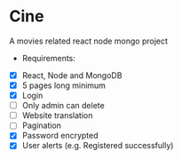 # Cine
A movies related react node mongo project 

* Requirements:
- [X] React, Node and MongoDB
- [X] 5 pages long minimum
- [X] Login
- [ ] Only admin can delete
- [ ] Website translation
- [ ] Pagination
- [X] Password encrypted
- [X] User alerts (e.g. Registered successfully)